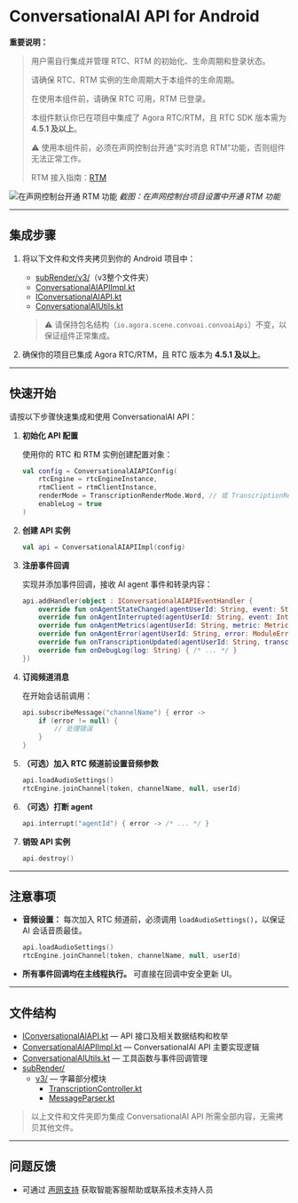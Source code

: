 # ConversationalAI API for Android

**重要说明：**
> 用户需自行集成并管理 RTC、RTM 的初始化、生命周期和登录状态。
>
> 请确保 RTC、RTM 实例的生命周期大于本组件的生命周期。
>
> 在使用本组件前，请确保 RTC 可用，RTM 已登录。
>
> 本组件默认你已在项目中集成了 Agora RTC/RTM，且 RTC SDK 版本需为 **4.5.1 及以上**。
>
> ⚠️ 使用本组件前，必须在声网控制台开通"实时消息 RTM"功能，否则组件无法正常工作。
>
> RTM 接入指南：[RTM](https://doc.shengwang.cn/doc/rtm2/android/landing-page)

![在声网控制台开通 RTM 功能](https://accktvpic.oss-cn-beijing.aliyuncs.com/pic/github_readme/ent-full/sdhy_7.jpg)
*截图：在声网控制台项目设置中开通 RTM 功能*

---

## 集成步骤

1. 将以下文件和文件夹拷贝到你的 Android 项目中：
   - [subRender/v3/](./subRender/v3/)（v3整个文件夹）
   - [ConversationalAIAPIImpl.kt](./ConversationalAIAPIImpl.kt)
   - [IConversationalAIAPI.kt](./IConversationalAIAPI.kt)
   - [ConversationalAIUtils.kt](./ConversationalAIUtils.kt)

   > ⚠️ 请保持包名结构（`io.agora.scene.convoai.convoaiApi`）不变，以保证组件正常集成。

2. 确保你的项目已集成 Agora RTC/RTM，且 RTC 版本为 **4.5.1 及以上**。

---

## 快速开始

请按以下步骤快速集成和使用 ConversationalAI API：

1. **初始化 API 配置**

   使用你的 RTC 和 RTM 实例创建配置对象：
   ```kotlin
   val config = ConversationalAIAPIConfig(
       rtcEngine = rtcEngineInstance,
       rtmClient = rtmClientInstance,
       renderMode = TranscriptionRenderMode.Word, // 或 TranscriptionRenderMode.Text
       enableLog = true
   )
   ```

2. **创建 API 实例**

   ```kotlin
   val api = ConversationalAIAPIImpl(config)
   ```

3. **注册事件回调**

   实现并添加事件回调，接收 AI agent 事件和转录内容：
   ```kotlin
   api.addHandler(object : IConversationalAIAPIEventHandler {
       override fun onAgentStateChanged(agentUserId: String, event: StateChangeEvent) { /* ... */ }
       override fun onAgentInterrupted(agentUserId: String, event: InterruptEvent) { /* ... */ }
       override fun onAgentMetrics(agentUserId: String, metric: Metric) { /* ... */ }
       override fun onAgentError(agentUserId: String, error: ModuleError) { /* ... */ }
       override fun onTranscriptionUpdated(agentUserId: String, transcription: Transcription) { /* ... */ }
       override fun onDebugLog(log: String) { /* ... */ }
   })
   ```

4. **订阅频道消息**

   在开始会话前调用：
   ```kotlin
   api.subscribeMessage("channelName") { error ->
       if (error != null) {
           // 处理错误
       }
   }
   ```

5. **（可选）加入 RTC 频道前设置音频参数**

   ```kotlin
   api.loadAudioSettings()
   rtcEngine.joinChannel(token, channelName, null, userId)
   ```

6. **（可选）打断 agent**

   ```kotlin
   api.interrupt("agentId") { error -> /* ... */ }
   ```

7. **销毁 API 实例**

   ```kotlin
   api.destroy()
   ```
---

## 注意事项

- **音频设置：**
  每次加入 RTC 频道前，必须调用 `loadAudioSettings()`，以保证 AI 会话音质最佳。
  ```kotlin
  api.loadAudioSettings()
  rtcEngine.joinChannel(token, channelName, null, userId)
  ```

- **所有事件回调均在主线程执行。**
  可直接在回调中安全更新 UI。

---

## 文件结构

- [IConversationalAIAPI.kt](./IConversationalAIAPI.kt) — API 接口及相关数据结构和枚举
- [ConversationalAIAPIImpl.kt](./ConversationalAIAPIImpl.kt) — ConversationalAI API 主要实现逻辑
- [ConversationalAIUtils.kt](./ConversationalAIUtils.kt) — 工具函数与事件回调管理
- [subRender/](./subRender/)
  - [v3/](./subRender/v3/) — 字幕部分模块
    - [TranscriptionController.kt](./subRender/v3/TranscriptionController.kt)
    - [MessageParser.kt](./subRender/v3/MessageParser.kt)

> 以上文件和文件夹即为集成 ConversationalAI API 所需全部内容，无需拷贝其他文件。

---

## 问题反馈

- 可通过 [声网支持](https://ticket.shengwang.cn/form?type_id=&sdk_product=&sdk_platform=&sdk_version=&current=0&project_id=&call_id=&channel_name=) 获取智能客服帮助或联系技术支持人员